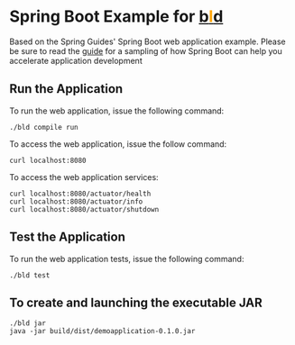# Spring Boot Example for [b<span style="color:orange">l</span>d](https://rife2.com/bld)

Based on the Spring Guides' Spring Boot web application example. Please be sure to read the
[guide](https://spring.io/guides/gs/spring-boot/) for a sampling of how Spring Boot can help
you accelerate application development 

## Run the Application

To run the web application, issue the following command:

```
./bld compile run
```

To access the web application, issue the follow command:

```
curl localhost:8080
```

To access the web application services:

```
curl localhost:8080/actuator/health
curl localhost:8080/actuator/info
curl localhost:8080/actuator/shutdown
```

## Test the Application

To run the web application tests, issue the following command:

```
./bld test
```

## To create and launching the executable JAR

```
./bld jar
java -jar build/dist/demoapplication-0.1.0.jar
```
